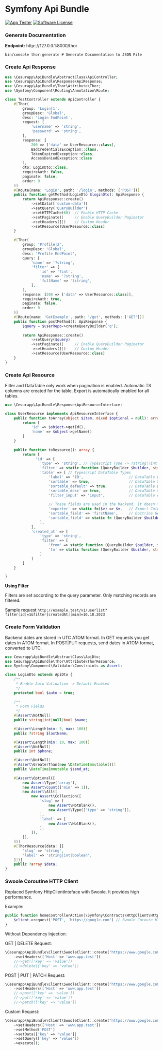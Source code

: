 # Symfony Api Bundle

[![App Tester](https://github.com/cesurapp/api-bundle/actions/workflows/testing.yaml/badge.svg)](https://github.com/cesurapp/api-bundle/actions/workflows/testing.yaml)
[![Software License](https://img.shields.io/badge/license-MIT-brightgreen.svg?logo=Unlicense)](LICENSE.md)

### Generate Documentation
__Endpoint:__ http:://127.0.0.1:8000/thor
```shell
bin/console thor:generate # Generate Documentation to JSON File
```

### Create Api Response

```php
use \Cesurapp\ApiBundle\AbstractClass\ApiController;
use \Cesurapp\ApiBundle\Response\ApiResponse;
use \Cesurapp\ApiBundle\Thor\Attribute\Thor;
use \Symfony\Component\Routing\Annotation\Route;

class TestController extends ApiController {
    #[Thor(
        group: 'Login|1',
        groupDesc: 'Global',
        desc: 'Login EndPoint',
        request: [
            'username' => 'string',
            'password' => 'string',
        ],
        response: [
            200 => ['data' => UserResource::class],
            BadCredentialsException::class,
            TokenExpiredException::class,
            AccessDeniedException::class
        ],
        dto: LoginDto::class, 
        requireAuth: false, 
        paginate: false, 
        order: 0
    )]
    #[Route(name: 'Login', path: '/login', methods: ['POST'])]
    public function getMethod(LoginDto $loginDto): ApiResponse {
        return ApiResponse::create()
            ->setData(['custom-data'])
            ->setQuery('QueryBuilder')
            ->setHTTPCache(60)  // Enable HTTP Cache
            ->setPaginate()     // Enable QueryBuilder Paginator
            ->setHeaders([])    // Custom Header
            ->setResource(UserResource::class)
    }
    
    #[Thor(
        group: 'Profile|2',
        groupDesc: 'Global',
        desc: 'Profile EndPoint',
        query: [
            'name' => '?string',
            'filter' => [
                'id' => '?int',
                'name' => '?string',
                'fullName' => '?string',
            ],
        ],
        response: [200 => ['data' => UserResource::class]],
        requireAuth: true, 
        paginate: false, 
        order: 0
    )]
    #[Route(name: 'GetExample', path: '/get', methods: ['GET'])]
    public function postMethod(): ApiResponse {
        $query = $userRepo->createQueryBuilder('q');
        
        return ApiResponse::create()
            ->setQuery($query)
            ->setPaginate()     // Enable QueryBuilder Paginator
            ->setHeaders([])    // Custom Header
            ->setResource(UserResource::class)
    }
}
```

### Create Api Resource
Filter and DataTable only work when pagination is enabled. Automatic TS columns are created for the table.
Export is automatically enabled for all tables.

```php
use \Cesurapp\ApiBundle\Response\ApiResourceInterface;

class UserResource implements ApiResourceInterface {
    public function toArray(object $item, mixed $optional = null): array {
        return [
            'id' => $object->getId(),
            'name' => $object->getName()
        ]
    }
    
    public function toResource(): array {
        return [
              'id' => [
                'type' => 'string', // Typescript Type -> ?string|?int|?boolean|?array|?object|NotificationResource::class|
                'filter' => static function (QueryBuilder $builder, string $alias, mixed $data) {}, // app.test?filter[id]=test
                'table' => [ // Typescript DataTable Types
                    'label' => 'ID',                     // DataTable Label
                    'sortable' => true,                  // DataTable Sortable Column   
                    'sortable_default' => true,          // DataTable Default Sortable Column
                    'sortable_desc' => true,             // DataTable Sortable DESC
                    'filter_input' => 'input',           // DataTable Add Filter Input Type -> input|number|date|daterange|checkbox|country|language
                   
                    // These fields are used in the backend. It doesn't transfer to the frontend. 
                    'exporter' => static fn($v) => $v,   // Export Column Template
                    'sortable_field' => 'firstName',     // Doctrine Getter Method
                    'sortable_field' => static fn (QueryBuilder $builder, string $direction) => $builder->orderBy('u.firstName', $direction),
                ],
            ],
            'created_at' => [
                'type' => 'string',
                'filter' => [
                    'from' => static function (QueryBuilder $builder, string $alias, mixed $data) {}, // app.test?filter[created_at][min]=test
                    'to' => static function (QueryBuilder $builder, string $alias, mixed $data) {}, // app.test?filter[created_at][max]=test
                ]
            ]
        ]   
    }

}
```

__Using Filter__

Filters are set according to the query parameter. Only matching records are filtered.

Sample request `http://example.test/v1/userlist?filter[id]=1&filter[createdAt][min]=10.10.2023`

### Create Form Validation
Backend dates are stored in UTC ATOM format. In GET requests you get dates in ATOM format.
In POST|PUT requests, send dates in ATOM format, converted to UTC.

```php
use Cesurapp\ApiBundle\AbstractClass\ApiDto;
use Cesurapp\ApiBundle\Thor\Attribute\ThorResource;
use Symfony\Component\Validator\Constraints as Assert;

class LoginDto extends ApiDto {
    /**
     * Enable Auto Validation -> Default Enabled
     */
    protected bool $auto = true;
    
    /**
     * Form Fields
     */
    #[Assert\NotNull]
    public string|int|null|bool $name;

    #[Assert\Length(min: 3, max: 100)]
    public ?string $lastName;

    #[Assert\Length(min: 10, max: 100)]
    #[Assert\NotNull]
    public int $phone;

    #[Assert\NotNull]
    #[Assert\GreaterThan(new \DateTimeImmutable())]
    public \DateTimeImmutable $send_at;
    
    #[Assert\Optional([
        new Assert\Type('array'),
        new Assert\Count(['min' => 1]),
        new Assert\All([
            new Assert\Collection([
                'slug' => [
                    new Assert\NotBlank(),
                    new Assert\Type(['type' => 'string']),
                ],
                'label' => [
                    new Assert\NotBlank(),
                ],
            ]),
        ]),
    ])]
    #[ThorResource(data: [[
        'slug' => 'string',
        'label' => 'string|int|boolean',
    ]])]
    public ?array $data;
}
```

### Swoole Coroutine HTTP Client
Replaced Symfony HttpClientInteface with Swoole. It provides high performance.

Example:

```php
public function homeControllerAction(\Symfony\Contracts\HttpClient\HttpClientInterface $client){
    $client->request('POST', 'https://google.com') // Swoole Coroute HTTP Client
}
```

Without Dependency Injection:

GET | DELETE Request:

```php
\Cesurapp\ApiBundle\Client\SwooleClient::create('https://www.google.com')
    ->setHeaders(['Host' => 'www.app.test'])
    //->get(['key' => 'value'])
    //->delete(['key' => 'value'])
```

POST | PUT | PATCH Request:

```php
\Cesurapp\ApiBundle\Client\SwooleClient::create('https://www.google.com')
    ->setHeaders(['Host' => 'www.app.test'])
    //->post(['key' => 'value'])
    //->put(['key' => 'value'])
    //->patch(['key' => 'value'])
```

Custom Request:

```php
\Cesurapp\ApiBundle\Client\SwooleClient::create('https://www.google.com')
    ->setHeaders(['Host' => 'www.app.test'])
    ->setMethod('POST')
    ->setData(['key' => 'value'])
    ->setQuery(['key' => 'value'])
    ->execute();   
```